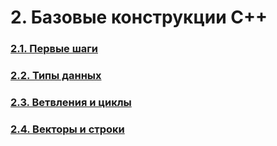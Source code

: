 # 2. Базовые конструкции C++

### [2.1. Первые шаги](2.1.%20Первые%20шаги/README.md)

### [2.2. Типы данных](2.2.%20Типы%20данных/README.md)

### [2.3. Ветвления и циклы](2.3.%20Ветвления%20и%20циклы/README.md)

### [2.4. Векторы и строки](2.4.%20Векторы%20и%20строки/README.md)